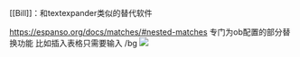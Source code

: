 [[Bill]]：和textexpander类似的替代软件

https://espanso.org/docs/matches/#nested-matches
专门为ob配置的部分替换功能
比如插入表格只需要输入 /bg
![](https://gitee.com/cyddgi/picture-store/raw/master/img/20201127234339.png)